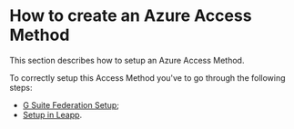 # How to create an Azure Access Method

This section describes how to setup an Azure Access Method.

To correctly setup this Access Method you've to go through the following steps:

- [G Suite Federation Setup](gsuite_federation_setup.md);
- [Setup in Leapp](setup_in_leapp.md).
